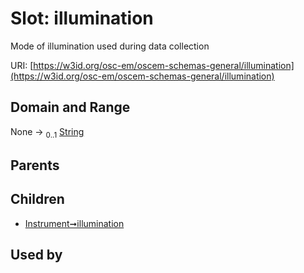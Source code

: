 
# Slot: illumination

Mode of illumination used during data collection

URI: [https://w3id.org/osc-em/oscem-schemas-general/illumination](https://w3id.org/osc-em/oscem-schemas-general/illumination)


## Domain and Range

None &#8594;  <sub>0..1</sub> [String](types/String.md)

## Parents


## Children

 *  [Instrument➞illumination](Instrument_illumination.md)

## Used by

